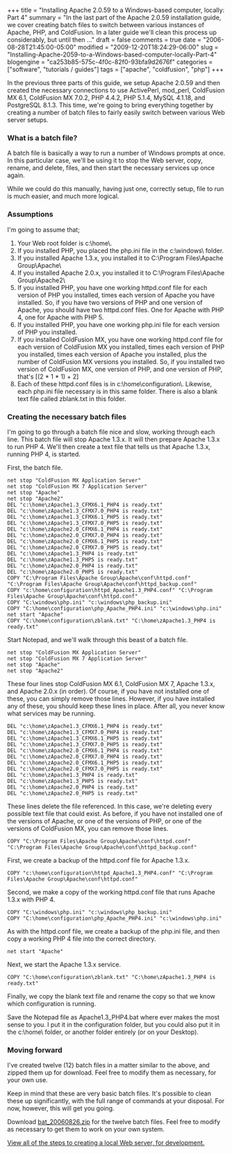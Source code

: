 +++
title = "Installing Apache 2.0.59 to a Windows-based computer, locally: Part 4"
summary = "In the last part of the Apache 2.0.59 installation guide, we cover creating batch files to switch between various instances of Apache, PHP, and ColdFusion. In a later guide we'll clean this process up considerably, but until then ..."
draft = false
comments = true
date = "2006-08-28T21:45:00-05:00"
modified = "2009-12-20T18:24:29-06:00"
slug = "Installing-Apache-2059-to-a-Windows-based-computer-locally-Part-4"
blogengine = "ca253b85-575c-4f0c-82f0-93bfa9d2676f"
categories = ["software", "tutorials / guides"]
tags = ["apache", "coldfusion", "php"]
+++

<p>In the previous three parts of this guide, we setup Apache 2.0.59 and then created the necessary connections to use ActivePerl, mod_perl, ColdFusion MX 6.1, ColdFusion MX 7.0.2, PHP 4.4.2, PHP 5.1.4, MySQL 4.1.18, and PostgreSQL 8.1.3. This time, we're going to bring everything together by creating a number of batch files to fairly easily switch between various Web server setups.</p>
<h3>What is a batch file?</h3>
<p>A batch file is basically a way to run a number of Windows prompts at once. In this particular case, we'll be using it to stop the Web server, copy, rename, and delete, files, and then start the necessary services up once again.<!--adsense--></p>
<p>While we could do this manually, having just one, correctly setup, file to run is much easier, and much more logical.</p>
<h3>Assumptions</h3>
<p>I'm going to assume that;</p>
<ol>
<li>Your Web root folder is c:\home\.</li>
<li>If you installed PHP, you placed the php.ini file in the c:\windows\ folder. </li>
<li>If you installed Apache 1.3.x, you installed it to C:\Program Files\Apache Group\Apache\ </li>
<li>If you installed Apache 2.0.x, you installed it to C:\Program Files\Apache Group\Apache2\ </li>
<li>If you installed PHP, you have one working httpd.conf file for each version of PHP you installed, times each version of Apache you have installed. So, if you have two versions of PHP and one version of Apache, you should have two httpd.conf files. One for Apache with PHP 4, one for Apache with PHP 5. </li>
<li>If you installed PHP, you have one working php.ini file for each version of PHP you installed. </li>
<li>If you installed ColdFusion MX, you have one working httpd.conf file for each version of ColdFusion MX you installed, times each version of PHP you installed, times each version of Apache you installed, plus the number of ColdFusion MX versions you installed. So, if you installed two version of ColdFusion MX, one version of PHP, and one version of PHP, that's [(2 * 1 * 1) + 2] </li>
<li>Each of these httpd.conf files is in c:\home\configuration\. Likewise, each php.ini file necessary is in this same folder. There is also a blank text file called zblank.txt in this folder. </li>
</ol>
<h3>Creating the necessary batch files</h3>
<p>I'm going to go through a batch file nice and slow, working through each line. This batch file will stop Apache 1.3.x. It will then prepare Apache 1.3.x to run PHP 4. We'll then create a text file that tells us that Apache 1.3.x, running PHP 4, is started.</p>
<p>First, the batch file.</p>
<pre class="code"><code class="powershell">net stop "ColdFusion MX Application Server"
net stop "ColdFusion MX 7 Application Server"
net stop "Apache"
net stop "Apache2"
DEL "c:\home\zApache1.3_CFMX6.1_PHP4 is ready.txt"
DEL "c:\home\zApache1.3_CFMX7.0_PHP4 is ready.txt"
DEL "c:\home\zApache1.3_CFMX6.1_PHP5 is ready.txt"
DEL "c:\home\zApache1.3_CFMX7.0_PHP5 is ready.txt"
DEL "c:\home\zApache2.0_CFMX6.1_PHP4 is ready.txt"
DEL "c:\home\zApache2.0_CFMX7.0_PHP4 is ready.txt"
DEL "c:\home\zApache2.0_CFMX6.1_PHP5 is ready.txt"
DEL "c:\home\zApache2.0_CFMX7.0_PHP5 is ready.txt"
DEL "c:\home\zApache1.3_PHP4 is ready.txt"
DEL "c:\home\zApache1.3_PHP5 is ready.txt"
DEL "c:\home\zApache2.0_PHP4 is ready.txt"
DEL "c:\home\zApache2.0_PHP5 is ready.txt"
COPY "C:\Program Files\Apache Group\Apache\conf\httpd.conf" "C:\Program Files\Apache Group\Apache\conf\httpd_backup.conf"
COPY "c:\home\configuration\httpd_Apache1.3_PHP4.conf" "C:\Program Files\Apache Group\Apache\conf\httpd.conf"
COPY "C:\windows\php.ini" "c:\windows\php_backup.ini"
COPY "C:\home\configuration\php_Apache_PHP4.ini" "c:\windows\php.ini"
net start "Apache"
COPY "C:\home\configuration\zblank.txt" "C:\home\zApache1.3_PHP4 is ready.txt"</code></pre>
<p>Start Notepad, and we'll walk through this beast of a batch file.</p>
<pre class="code"><code class="powershell">net stop "ColdFusion MX Application Server"
net stop "ColdFusion MX 7 Application Server"
net stop "Apache"
net stop "Apache2"</code></pre>
<p>These four lines stop ColdFusion MX 6.1, ColdFusion MX 7, Apache 1.3.x, and Apache 2.0.x (in order). Of course, if you have not installed one of these, you can simply remove those lines. However, if you have installed any of these, you should keep these lines in place. After all, you never know what services may be running.</p>
<pre class="code"><code class="powershell">DEL "c:\home\zApache1.3_CFMX6.1_PHP4 is ready.txt"
DEL "c:\home\zApache1.3_CFMX7.0_PHP4 is ready.txt"
DEL "c:\home\zApache1.3_CFMX6.1_PHP5 is ready.txt"
DEL "c:\home\zApache1.3_CFMX7.0_PHP5 is ready.txt"
DEL "c:\home\zApache2.0_CFMX6.1_PHP4 is ready.txt"
DEL "c:\home\zApache2.0_CFMX7.0_PHP4 is ready.txt"
DEL "c:\home\zApache2.0_CFMX6.1_PHP5 is ready.txt"
DEL "c:\home\zApache2.0_CFMX7.0_PHP5 is ready.txt"
DEL "c:\home\zApache1.3_PHP4 is ready.txt"
DEL "c:\home\zApache1.3_PHP5 is ready.txt"
DEL "c:\home\zApache2.0_PHP4 is ready.txt"
DEL "c:\home\zApache2.0_PHP5 is ready.txt"</code></pre>
<p>These lines delete the file referenced. In this case, we're deleting every possible text file that could exist. As before, if you have not installed one of the versions of Apache, or one of the versions of PHP, or one of the versions of ColdFusion MX, you can remove those lines.</p>
<pre class="code"><code class="powershell">COPY "C:\Program Files\Apache Group\Apache\conf\httpd.conf" "C:\Program Files\Apache Group\Apache\conf\httpd_backup.conf"</code></pre>
<p>First, we create a backup of the httpd.conf file for Apache 1.3.x.</p>
<pre class="code"><code class="powershell">COPY "c:\home\configuration\httpd_Apache1.3_PHP4.conf" "C:\Program Files\Apache Group\Apache\conf\httpd.conf"</code></pre>
<p>Second, we make a copy of the working httpd.conf file that runs Apache 1.3.x with PHP 4.</p>
<pre class="code"><code class="powershell">COPY "C:\windows\php.ini" "c:\windows\php_backup.ini"
COPY "C:\home\configuration\php_Apache_PHP4.ini" "c:\windows\php.ini"</code></pre>
<p>As with the httpd.conf file, we create a backup of the php.ini file, and then copy a working PHP 4 file into the correct directory.</p>
<pre class="code"><code class="powershell">net start "Apache"</code></pre>
<p>Next, we start the Apache 1.3.x service.</p>
<pre class="code"><code class="powershell">COPY "C:\home\configuration\zblank.txt" "C:\home\zApache1.3_PHP4 is ready.txt"</code></pre>
<p>Finally, we copy the blank text file and rename the copy so that we know which configuration is running.</p>
<p>Save the Notepad file as Apache1.3_PHP4.bat where ever makes the most sense to you. I put it in the configuration folder, but you could also put it in the c:\home\ folder, or another folder entirely (or on your Desktop).</p>
<h3>Moving forward</h3>
<p>I've created twelve (12) batch files in a matter similar to the above, and zipped them up for download. Feel free to modify them as necessary, for your own use.</p>
<p>Keep in mind that these are very basic batch files. It's possible to clean these up significantly, with the full range of commands at your disposal. For now, however, this will get you going.</p>
<p>Download <a title="Batch files for switching between our servers" rel="download" href="/files/2006/08/bat_20060826.zip">bat_20060826.zip</a> for the twelve batch files. Feel free to modify as necessary to get them to work on your own system.</p>
<p><a href="http://strivinglife.net/wordpress/a-local-apache-web-server-on-a-windows-xp-computer/">View all of the steps to creating a local Web server, for development.</a></p>
